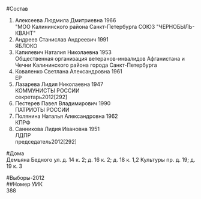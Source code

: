 #Состав  
1. Алексеева Людмила Дмитриевна 1966  
    "МОО Калининского района Санкт-Петербурга СОЮЗ "ЧЕРНОБЫЛЬ- КВАНТ"  
2. Андреев Станислав Андреевич 1991  
    ЯБЛОКО  
3. Капилевич Наталия Николаевна 1953  
    Общественная организация ветеранов-инвалидов Афганистана и Чечни Калининского района города Санкт-Петербурга  
4. Коваленко Светлана Александровна 1961  
    ЕР  
5. Лазарева Лидия Николаевна 1947  
    КОММУНИСТЫ РОССИИ  
    секретарь2012[292]  
6. Пестерев Павел Владимирович 1990  
    ПАТРИОТЫ РОССИИ  
7. Полянина Наталья Александровна 1962  
    КПРФ  
8. Санникова Лидия Ивановна 1951  
    ЛДПР  
    председатель2012[292]  
  
#Дома  
Демьяна Бедного ул. д. 14 к. 2; д. 16 к. 2; д. 18 к. 1,2 Культуры пр. д. 19; д. 19 к. 3  
  
#Выборы-2012  
##Номер УИК  
388  
